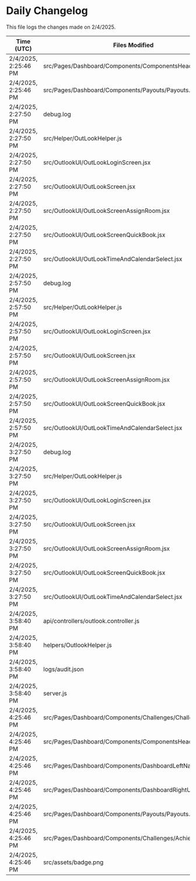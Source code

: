 # Daily Changelog

This file logs the changes made on 2/4/2025.

| Time (UTC)             | Files Modified                    | Changes (Addition/Deletion) |
|------------------------|-----------------------------------|-----------------------------|
| 2/4/2025, 2:25:46 PM | src/Pages/Dashboard/Components/ComponentsHeader.jsx | 5 Additions & 4 Deletions |
| 2/4/2025, 2:25:46 PM | src/Pages/Dashboard/Components/Payouts/Payouts.jsx | 13 Additions & 2 Deletions |
| 2/4/2025, 2:27:50 PM | debug.log | 6 Additions & 0 Deletions|
| 2/4/2025, 2:27:50 PM | src/Helper/OutLookHelper.js | 16 Additions & 3 Deletions|
| 2/4/2025, 2:27:50 PM | src/OutlookUI/OutLookLoginScreen.jsx | 4 Additions & 1 Deletions|
| 2/4/2025, 2:27:50 PM | src/OutlookUI/OutLookScreen.jsx | 7 Additions & 3 Deletions|
| 2/4/2025, 2:27:50 PM | src/OutlookUI/OutLookScreenAssignRoom.jsx | 1 Additions & 1 Deletions|
| 2/4/2025, 2:27:50 PM | src/OutlookUI/OutLookScreenQuickBook.jsx | 23 Additions & 8 Deletions|
| 2/4/2025, 2:27:50 PM | src/OutlookUI/OutLookTimeAndCalendarSelect.jsx | 0 Additions & 0 Deletions|
| 2/4/2025, 2:57:50 PM | debug.log | 6 Additions & 0 Deletions|
| 2/4/2025, 2:57:50 PM | src/Helper/OutLookHelper.js | 16 Additions & 3 Deletions|
| 2/4/2025, 2:57:50 PM | src/OutlookUI/OutLookLoginScreen.jsx | 4 Additions & 1 Deletions|
| 2/4/2025, 2:57:50 PM | src/OutlookUI/OutLookScreen.jsx | 7 Additions & 3 Deletions|
| 2/4/2025, 2:57:50 PM | src/OutlookUI/OutLookScreenAssignRoom.jsx | 1 Additions & 1 Deletions|
| 2/4/2025, 2:57:50 PM | src/OutlookUI/OutLookScreenQuickBook.jsx | 23 Additions & 8 Deletions|
| 2/4/2025, 2:57:50 PM | src/OutlookUI/OutLookTimeAndCalendarSelect.jsx | 0 Additions & 0 Deletions|
| 2/4/2025, 3:27:50 PM | debug.log | 6 Additions & 0 Deletions|
| 2/4/2025, 3:27:50 PM | src/Helper/OutLookHelper.js | 16 Additions & 3 Deletions|
| 2/4/2025, 3:27:50 PM | src/OutlookUI/OutLookLoginScreen.jsx | 4 Additions & 1 Deletions|
| 2/4/2025, 3:27:50 PM | src/OutlookUI/OutLookScreen.jsx | 7 Additions & 3 Deletions|
| 2/4/2025, 3:27:50 PM | src/OutlookUI/OutLookScreenAssignRoom.jsx | 1 Additions & 1 Deletions|
| 2/4/2025, 3:27:50 PM | src/OutlookUI/OutLookScreenQuickBook.jsx | 23 Additions & 8 Deletions|
| 2/4/2025, 3:27:50 PM | src/OutlookUI/OutLookTimeAndCalendarSelect.jsx | 0 Additions & 0 Deletions|
| 2/4/2025, 3:58:40 PM | api/controllers/outlook.controller.js | 24 Additions & 13 Deletions|
| 2/4/2025, 3:58:40 PM | helpers/OutlookHelper.js | 1 Additions & 1 Deletions|
| 2/4/2025, 3:58:40 PM | logs/audit.json | 15 Additions & 15 Deletions|
| 2/4/2025, 3:58:40 PM | server.js | 0 Additions & 3 Deletions|
| 2/4/2025, 4:25:46 PM | src/Pages/Dashboard/Components/Challenges/Challenges.jsx | 0 Additions & 0 Deletions|
| 2/4/2025, 4:25:46 PM | src/Pages/Dashboard/Components/ComponentsHeader.jsx | 5 Additions & 4 Deletions|
| 2/4/2025, 4:25:46 PM | src/Pages/Dashboard/Components/DashboardLeftNav.jsx | 1 Additions & 1 Deletions|
| 2/4/2025, 4:25:46 PM | src/Pages/Dashboard/Components/DashboardRightUI.jsx | 2 Additions & 2 Deletions|
| 2/4/2025, 4:25:46 PM | src/Pages/Dashboard/Components/Payouts/Payouts.jsx | 99 Additions & 4 Deletions|
| 2/4/2025, 4:25:46 PM | src/Pages/Dashboard/Components/Challenges/Achievements.jsx | 0 Additions & 0 Deletions|
| 2/4/2025, 4:25:46 PM | src/assets/badge.png | 0 Additions & 0 Deletions|
